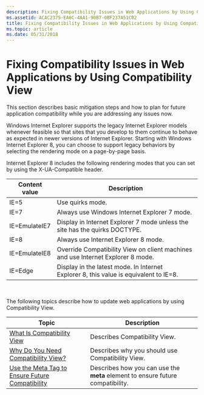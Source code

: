 ```yaml
---
description: Fixing Compatibility Issues in Web Applications by Using Compatibility View
ms.assetid: ACAC2375-EA6C-4AA1-90B7-0BF237A51C02
title: Fixing Compatibility Issues in Web Applications by Using Compatibility View
ms.topic: article
ms.date: 05/31/2018
---
```


# Fixing Compatibility Issues in Web Applications by Using Compatibility View

This section describes basic mitigation steps and how to plan for future application compatibility while you are addressing any issues now.

Windows Internet Explorer supports the legacy Internet Explorer models whenever feasible so that sites that you develop to them continue to behave as expected in newer versions of Internet Explorer. Starting with Windows Internet Explorer 8, you can choose to support legacy behaviors by selecting the rendering mode on a page-by-page basis.

Internet Explorer 8 includes the following rendering modes that you can set by using the X-UA-Compatible header.



| Content value | Description                                                                           |
|---------------|---------------------------------------------------------------------------------------|
| IE=5          | Use quirks mode.                                                                      |
| IE=7          | Always use Windows Internet Explorer 7 mode.                                          |
| IE=EmulateIE7 | Display in Internet Explorer 7 mode unless the site has the quirks DOCTYPE.           |
| IE=8          | Always use Internet Explorer 8 mode.                                                  |
| IE=EmulateIE8 | Override Compatibility View on client machines and use Internet Explorer 8 mode.      |
| IE=Edge       | Display in the latest mode. In Internet Explorer 8, this value is equivalent to IE=8. |



 

The following topics describe how to update web applications by using Compatibility View.



| Topic                                                                                                  | Description                                                                    |
|--------------------------------------------------------------------------------------------------------|--------------------------------------------------------------------------------|
| [What Is Compatibility View](what-is-compatibility-view-.md)                                          | Describes Compatibility View.                                                  |
| [Why Do You Need Compatibility View?](why-do-you-need-compatibility-view-.md)                         | Describes why you should use Compatibility View.                               |
| [Use the Meta Tag to Ensure Future Compatibility](use-the-meta-tag-to-ensure-future-compatibility.md) | Describes how you can use the **meta** element to ensure future compatibility. |



 

 

 



